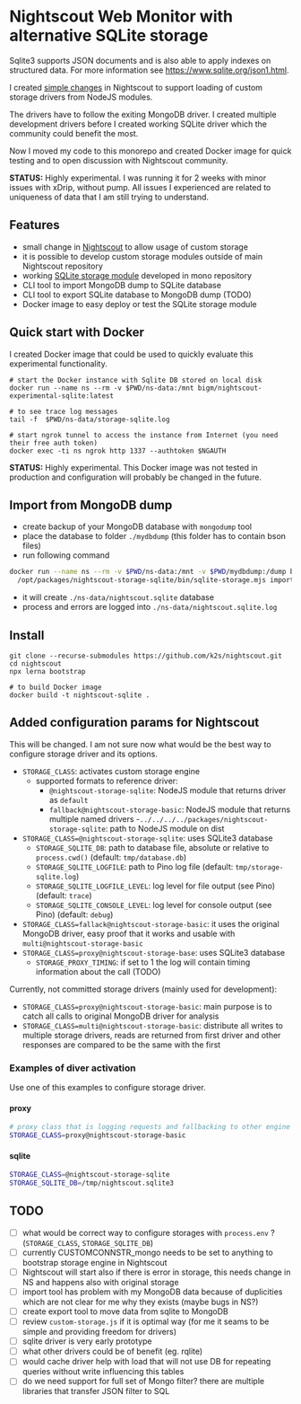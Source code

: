 # Nightscout Web Monitor with alternative SQLite storage

Sqlite3 supports JSON documents and is also able to apply indexes on structured data. For more information see https://www.sqlite.org/json1.html.

I created [simple changes](https://github.com/k2s/cgm-remote-monitor/tree/wip/custom-storage) in Nightscout to support loading of custom storage drivers from NodeJS modules. 

The drivers have to follow the exiting MongoDB driver. I created multiple development drivers before I created working SQLite driver which the community could benefit the most.

Now I moved my code to this monorepo and created Docker image for quick testing and to open discussion with Nightscout community.

**STATUS:** Highly experimental. I was running it for 2 weeks with minor issues with xDrip, without pump.
All issues I experienced are related to uniqueness of data that I am still trying to understand.

## Features

* small change in [Nightscout](https://github.com/k2s/cgm-remote-monitor/commit/89bd15e0d35cbe07a1304e5199742db2553ac29f) to allow usage of custom storage
* it is possible to develop custom storage modules outside of main Nightscout repository
* working [SQLite storage module]() developed in mono repository
* CLI tool to import MongoDB dump to SQLite database
* CLI tool to export SQLite database to MongoDB dump (TODO)
* Docker image to easy deploy or test the SQLite storage module  

## Quick start with Docker
 
I created Docker image that could be used to quickly evaluate this experimental functionality.

```
# start the Docker instance with Sqlite DB stored on local disk  
docker run --name ns --rm -v $PWD/ns-data:/mnt bigm/nightscout-experimental-sqlite:latest

# to see trace log messages
tail -f  $PWD/ns-data/storage-sqlite.log

# start ngrok tunnel to access the instance from Internet (you need their free auth token)
docker exec -ti ns ngrok http 1337 --authtoken $NGAUTH
```

**STATUS:** Highly experimental. This Docker image was not tested in production and configuration will probably be changed in the future.

## Import from MongoDB dump

* create backup of your MongoDB database with `mongodump` tool
* place the database to folder `./mydbdump` (this folder has to contain bson files)
* run following command

```bash
docker run --name ns --rm -v $PWD/ns-data:/mnt -v $PWD/mydbdump:/dump bigm/nightscout-experimental-sqlite:latest \
  /opt/packages/nightscout-storage-sqlite/bin/sqlite-storage.mjs import /mnt/nightscout.sqlite /dump/
```

* it will create `./ns-data/nightscout.sqlite` database
* process and errors are logged into `./ns-data/nightscout.sqlite.log`

## Install

```
git clone --recurse-submodules https://github.com/k2s/nightscout.git
cd nightscout
npx lerna bootstrap

# to build Docker image
docker build -t nightscout-sqlite .
```

## Added configuration params for Nightscout

This will be changed. 
I am not sure now what would be the best way to configure storage driver and its options.

- `STORAGE_CLASS`: activates custom storage engine
  - supported formats to reference driver:
    - `@nightscout-storage-sqlite`: NodeJS module that returns driver as `default` 
    - `fallback@nightscout-storage-basic`: NodeJS module that returns multiple named drivers 
    -`../../../../packages/nightscout-storage-sqlite`: path to NodeJS module on dist 
- `STORAGE_CLASS=@nightscout-storage-sqlite`: uses SQLite3 database 
  - `STORAGE_SQLITE_DB`: path to database file, absolute or relative to `process.cwd()` (default: `tmp/database.db`)
  - `STORAGE_SQLITE_LOGFILE`: path to Pino log file (default: `tmp/storage-sqlite.log`)
  - `STORAGE_SQLITE_LOGFILE_LEVEL`: log level for file output (see Pino) (default: `trace`)  
  - `STORAGE_SQLITE_CONSOLE_LEVEL`: log level for console output (see Pino) (default: `debug`)
- `STORAGE_CLASS=fallack@nightscout-storage-basic`: it uses the original MongoDB driver, easy proof that it works and usable with `multi@nightscout-storage-basic`
- `STORAGE_CLASS=proxy@nightscout-storage-base`: uses SQLite3 database
  - `STORAGE_PROXY_TIMING`: if set to 1 the log will contain timing information about the call (TODO)

Currently, not committed storage drivers (mainly used for development):

- `STORAGE_CLASS=proxy@nightscout-storage-basic`: main purpose is to catch all calls to original MongoDB driver for analysis
- `STORAGE_CLASS=multi@nightscout-storage-basic`: distribute all writes to multiple storage drivers, reads are returned from first driver and other responses are compared to be the same with the first 


### Examples of diver activation

Use one of this examples to configure storage driver.

#### proxy

```bash
# proxy class that is logging requests and fallbacking to other engine (MongoDB is default)
STORAGE_CLASS=proxy@nightscout-storage-basic
```

#### sqlite

```bash
STORAGE_CLASS=@nightscout-storage-sqlite
STORAGE_SQLITE_DB=/tmp/nightscout.sqlite3
```

## TODO

- [ ] what would be correct way to configure storages with `process.env` ? (`STORAGE_CLASS`, `STORAGE_SQLITE_DB`)
- [ ] currently CUSTOMCONNSTR_mongo needs to be set to anything to bootstrap storage engine in Nightscout
- [ ] Nightscout will start also if there is error in storage, this needs change in NS and happens also with original storage
- [ ] import tool has problem with my MongoDB data because of duplicities which are not clear for me why they exists (maybe bugs in NS?)
- [ ] create export tool to move data from sqlite to MongoDB
- [ ] review `custom-storage.js` if it is optimal way (for me it seams to be simple and providing freedom for drivers)
- [ ] sqlite driver is very early prototype
- [ ] what other drivers could be of benefit (eg. rqlite)
- [ ] would cache driver help with load that will not use DB for repeating queries without write influencing this tables
- [ ] do we need support for full set of Mongo filter? there are multiple libraries that transfer JSON filter to SQL 
